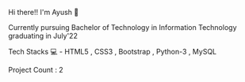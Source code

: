 Hi there!! I'm Ayush 👋 

Currently pursuing Bachelor of Technology in Information Technology graduating in July'22

Tech Stacks 💻 - HTML5 , CSS3 , Bootstrap , Python-3 , MySQL

Project Count : 2
